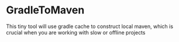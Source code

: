 # GradleToMaven
This tiny tool will use gradle cache to construct local maven, which is crucial when you are working with slow or offline projects
